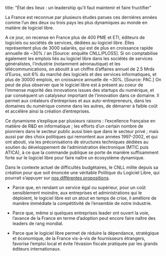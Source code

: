 title: "État des lieux : un leadership qu’il faut maintenir et faire fructifier"

La France est reconnue par plusieurs études parues ces dernières années comme l’un des deux ou trois pays les plus dynamiques au monde en matière de logiciel libre.

A ce jour, on recense en France plus de 400 PME et ETI, éditeurs de logiciels ou sociétés de services, dédiées au logiciel libre. Elles représentent plus de 3000 salariés, qui est de plus en croissance rapide annuelle de ~30% / an [Source: enquête CNLL/PLOSS]. Si on comptabilise également les emplois liés au logiciel libre dans les sociétés de services généralistes, l’industrie (notamment aéronautique) et les télécommunications, on aboutit à un chiffre d’affaires annuel de 2.5 Mrds d’Euros, soit 6% du marché des logiciels et des services informatiques, et plus de 30000 emplois, en croissance annuelle de ~30%. [Source: PAC.] On peut de plus observer que le logiciel libre est à présent au coeur de l’immense majorité des innovations issues des startups du numérique, et par conséquent un catalyseur important de l’innovation dans ce domaine. Il permet aux créateurs d’entreprises et aux auto-entrepreneurs, dans les domaines du numérique comme dans les autres, de démarrer à faible coût et accélère ainsi la création d’entreprises.

Ce dynamisme s’explique par plusieurs raisons : l’excellence française en matière de R&D en informatique ; les efforts d’un certain nombre de pionniers dans le secteur public aussi bien que dans le secteur privé ; mais aussi par des choix politiques qui remontent aux années 1997-2002, et qui ont abouti, via les préconisations de structures techniques dédiées au soutien du développement de l’administration électronique (MTIC puis ATICA), à ce que la commande publique se porte de manière suffisamment forte sur le logiciel libre pour faire naître un écosystème dynamique.

Dans le contexte actuel de difficultés budgétaires, le CNLL milite depuis sa création pour que soit énoncée une véritable Politique du Logiciel Libre, qui pourrait s’appuyer sur [nos différentes propositions](/positions/).

- Parce que, en rendant un service égal ou supérieur, pour un coût sensiblement moindre, aux entreprises et administrations qui le déploient, le logiciel libre est un atout en temps de crise, il améliore de manière immédiate la compétitivité de l’ensemble de notre industrie.

- Parce que, même si quelques entreprises leader ont ouvert la voie, l’avance de la France en terme d’adoption peut encore faire naître des leaders de rang mondial.

- Parce que le logiciel libre permet de réduire la dépendance, stratégique et économique, de la France vis-à-vis de fournisseurs étrangers, favorise l’emploi local et évite l’évasion fiscale pratiquée par les grands éditeurs internationaux.
